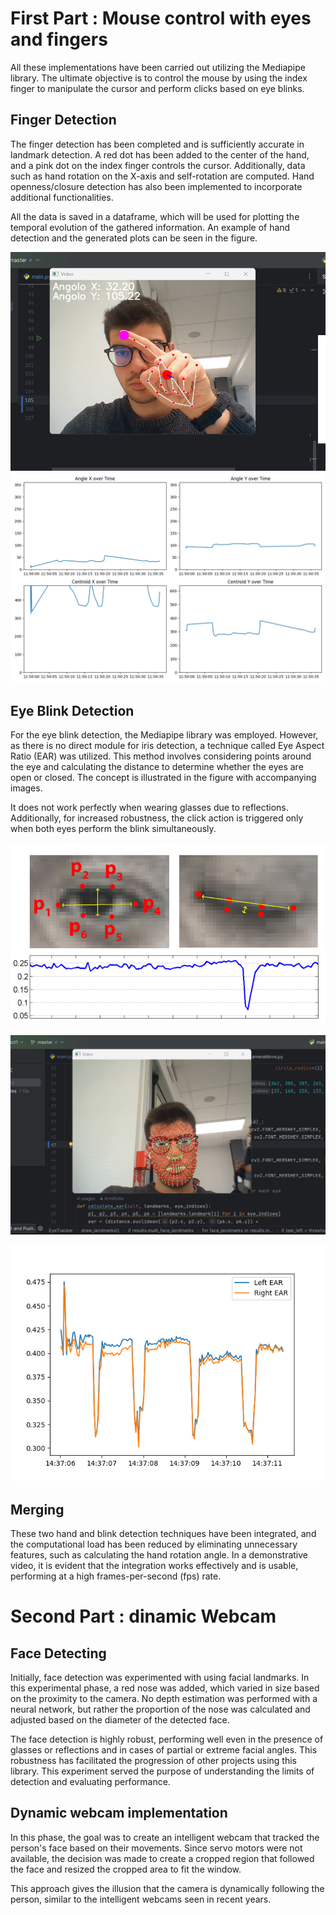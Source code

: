 
# First Part : Mouse control with eyes and fingers
All these implementations have been carried out utilizing the Mediapipe library. The ultimate objective is to control the mouse by using the index finger to manipulate the cursor and perform clicks based on eye blinks.

## Finger Detection
The finger detection has been completed and is sufficiently accurate in landmark detection. A red dot has been added to the center of the hand, and a pink dot on the index finger controls the cursor. Additionally, data such as hand rotation on the X-axis and self-rotation are computed. Hand openness/closure detection has also been implemented to incorporate additional functionalities.

All the data is saved in a dataframe, which will be used for plotting the temporal evolution of the gathered information. An example of hand detection and the generated plots can be seen in the figure.

![hand detection](img/hand.png)
![hand plot movement](img/plothand.png)



## Eye Blink Detection
For the eye blink detection, the Mediapipe library was employed. However, as there is no direct module for iris detection, a technique called Eye Aspect Ratio (EAR) was utilized. This method involves considering points around the eye and calculating the distance to determine whether the eyes are open or closed. The concept is illustrated in the figure with accompanying images.

It does not work perfectly when wearing glasses due to reflections. Additionally, for increased robustness, the click action is triggered only when both eyes perform the blink simultaneously.

![EAR blink detection](img/ear2.png)

![Blink detection TEST](img/eye1.png)

![Blink detection plot for each eye](img/eyeplot.png)





## Merging
These two hand and blink detection techniques have been integrated, and the computational load has been reduced by eliminating unnecessary features, such as calculating the hand rotation angle. In a demonstrative video, it is evident that the integration works effectively and is usable, performing at a high frames-per-second (fps) rate.


# Second Part : dinamic Webcam

## Face Detecting
  
Initially, face detection was experimented with using facial landmarks. In this experimental phase, a red nose was added, which varied in size based on the proximity to the camera. No depth estimation was performed with a neural network, but rather the proportion of the nose was calculated and adjusted based on the diameter of the detected face.

The face detection is highly robust, performing well even in the presence of glasses or reflections and in cases of partial or extreme facial angles. This robustness has facilitated the progression of other projects using this library. This experiment served the purpose of understanding the limits of detection and evaluating performance.


## Dynamic webcam implementation
In this phase, the goal was to create an intelligent webcam that tracked the person's face based on their movements. Since servo motors were not available, the decision was made to create a cropped region that followed the face and resized the cropped area to fit the window. 

This approach gives the illusion that the camera is dynamically following the person, similar to the intelligent webcams seen in recent years.




